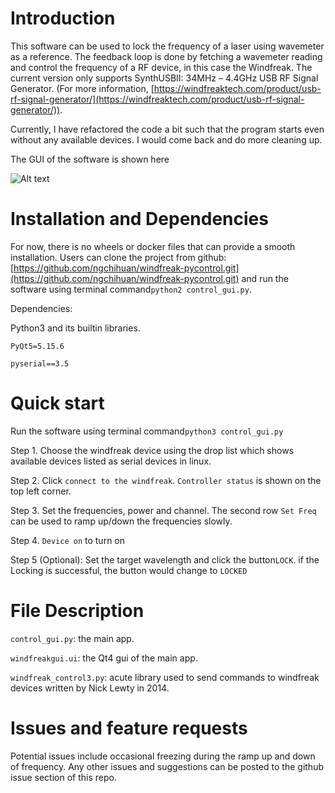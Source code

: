 # Introduction

This software can be used to lock the frequency of a laser using wavemeter as a reference.
The feedback loop is done by fetching a wavemeter reading and control the frequency of a RF device, in this case the Windfreak. The current version only supports SynthUSBII: 34MHz – 4.4GHz USB RF Signal Generator. (For more information, [https://windfreaktech.com/product/usb-rf-signal-generator/](https://windfreaktech.com/product/usb-rf-signal-generator/)).

Currently, I have refactored the code a bit such that the program starts even without any available devices.
I would come back and do more cleaning up.

The GUI of the software is shown here

![Alt text](gui.png?raw=true "GUI")

# Installation and Dependencies

For now, there is no wheels or docker files that can provide a smooth installation.
Users can clone the project from github: [https://github.com/ngchihuan/windfreak-pycontrol.git](https://github.com/ngchihuan/windfreak-pycontrol.git) and run the software using terminal command`python2 control_gui.py`.

Dependencies: 

Python3 and its builtin libraries. 

`PyQt5=5.15.6`

`pyserial==3.5`

# Quick start

Run the software using terminal command`python3 control_gui.py` 

Step 1. Choose the windfreak device using the drop list which shows available devices listed as serial devices in linux.

Step 2. Click `connect to the windfreak`. `Controller status` is shown on the top left corner. 

Step 3. Set the frequencies, power and channel. The second row `Set Freq` can be used to ramp up/down the frequencies slowly.

Step 4. `Device on` to turn on 

Step 5 (Optional): Set the target wavelength and click the button`LOCK`. if the Locking is successful, the button would change to `LOCKED`

# File Description

`control_gui.py`: the main app.

`windfreakgui.ui`: the Qt4 gui of the main app.

`windfreak_control3.py`: acute library used to send commands to windfreak devices written by Nick Lewty in 2014.

# Issues and feature requests

Potential issues include occasional freezing during the ramp up and down of frequency. 
Any other issues and suggestions can be posted to the github issue section of this repo.
